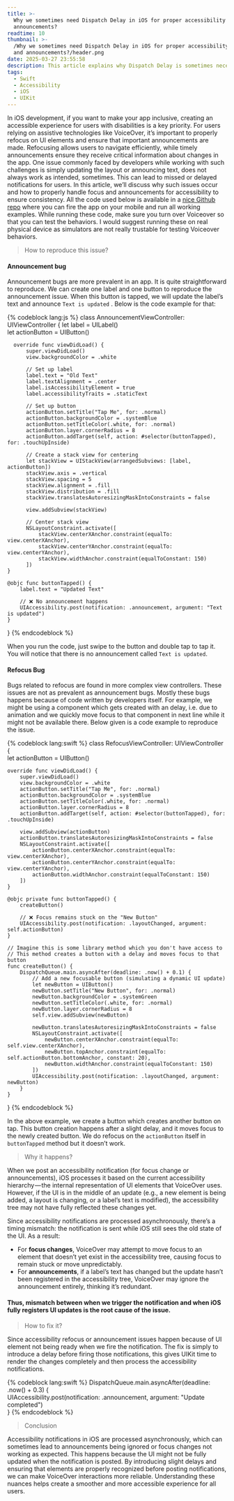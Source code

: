 ```yaml
---
title: >-
  Why we sometimes need Dispatch Delay in iOS for proper accessibility focus and
  announcements?
readtime: 10
thumbnail: >-
  /Why we sometimes need Dispatch Delay in iOS for proper accessibility focus
  and announcements?/header.png
date: 2025-03-27 23:55:58
description: This article explains why Dispatch Delay is sometimes necessary in iOS to ensure proper VoiceOver focus and announcements. It covers common accessibility issues, how timing affects VoiceOver behavior, and when delaying updates can improve the user experience.
tags:
  - Swift
  - Accessibility
  - iOS
  - UIKit
---
```


In iOS development, if you want to make your app inclusive, creating an accessible experience for users with disabilities is a key priority. For users relying on assistive technologies like VoiceOver, it’s important to properly refocus on UI elements and ensure that important announcements are made. Refocusing allows users to navigate efficiently, while timely announcements ensure they receive critical information about changes in the app. One issue commonly faced by developers while working with such challenges is simply updating the layout or announcing text, does not always work as intended, sometimes. This can lead to missed or delayed notifications for users. In this article, we’ll discuss why such issues occur and how to properly handle focus and announcements for accessibility to ensure consistency. All the code used below is available in a [<u>nice Github repo</u>](https://github.com/rahgurung/AccessibilityVoiceOverFocusIssues/) where you can fire the app on your mobile and run all working examples. While running these code, make sure you turn over Voiceover so that you can test the behaviors. I would suggest running these on real physical device as simulators are not really trustable for testing Voiceover behaviors.

> How to reproduce this issue?

#### Announcement bug

Announcement bugs are more prevalent in an app. It is quite straightforward to reproduce. We can create one label and one button to reproduce the announcement issue. When this button is tapped, we will update the label’s text and announce `Text is updated` . Below is the code example for that:

{% codeblock lang:js %}
  class AnnouncementViewController: UIViewController {
      let label = UILabel()  
      let actionButton = UIButton()  
    
      override func viewDidLoad() {  
          super.viewDidLoad()  
          view.backgroundColor = .white  
    
          // Set up label  
          label.text = "Old Text"  
          label.textAlignment = .center  
          label.isAccessibilityElement = true  
          label.accessibilityTraits = .staticText  
    
          // Set up button  
          actionButton.setTitle("Tap Me", for: .normal)  
          actionButton.backgroundColor = .systemBlue  
          actionButton.setTitleColor(.white, for: .normal)  
          actionButton.layer.cornerRadius = 8  
          actionButton.addTarget(self, action: #selector(buttonTapped), for: .touchUpInside)  
    
          // Create a stack view for centering  
          let stackView = UIStackView(arrangedSubviews: [label, actionButton])  
          stackView.axis = .vertical  
          stackView.spacing = 5  
          stackView.alignment = .fill  
          stackView.distribution = .fill  
          stackView.translatesAutoresizingMaskIntoConstraints = false  
    
          view.addSubview(stackView)  
    
          // Center stack view  
          NSLayoutConstraint.activate([  
              stackView.centerXAnchor.constraint(equalTo: view.centerXAnchor),  
              stackView.centerYAnchor.constraint(equalTo: view.centerYAnchor),  
              stackView.widthAnchor.constraint(equalToConstant: 150)  
          ])  
    }  
    
    @objc func buttonTapped() {  
        label.text = "Updated Text"  
          
        // ❌ No announcement happens  
        UIAccessibility.post(notification: .announcement, argument: "Text is updated")  
    }  
  }
{% endcodeblock %}

When you run the code, just swipe to the button and double tap to tap it. You will notice that there is no announcement called `Text is updated`.

#### Refocus Bug

Bugs related to refocus are found in more complex view controllers. These issues are not as prevalent as announcement bugs. Mostly these bugs happens because of code written by developers itself. For example, we might be using a component which gets created with an delay, i.e. due to animation and we quickly move focus to that component in next line while it might not be available there. Below given is a code example to reproduce the issue.

{% codeblock lang:swift %}
class RefocusViewController: UIViewController {  
    let actionButton = UIButton()  
  
    override func viewDidLoad() {  
        super.viewDidLoad()
        view.backgroundColor = .white  
        actionButton.setTitle("Tap Me", for: .normal)  
        actionButton.backgroundColor = .systemBlue  
        actionButton.setTitleColor(.white, for: .normal)  
        actionButton.layer.cornerRadius = 8  
        actionButton.addTarget(self, action: #selector(buttonTapped), for: .touchUpInside)  
  
        view.addSubview(actionButton)  
        actionButton.translatesAutoresizingMaskIntoConstraints = false  
        NSLayoutConstraint.activate([  
            actionButton.centerXAnchor.constraint(equalTo: view.centerXAnchor),  
            actionButton.centerYAnchor.constraint(equalTo: view.centerYAnchor),  
            actionButton.widthAnchor.constraint(equalToConstant: 150)  
        ])    
    }
  
    @objc private func buttonTapped() {  
        createButton()  
  
        // ❌ Focus remains stuck on the "New Button"  
        UIAccessibility.post(notification: .layoutChanged, argument: self.actionButton)  
    }  
  
    // Imagine this is some library method which you don't have access to  
    // This method creates a button with a delay and moves focus to that button  
    func createButton() {  
        DispatchQueue.main.asyncAfter(deadline: .now() + 0.1) {  
            // Add a new focusable button (simulating a dynamic UI update)  
            let newButton = UIButton()  
            newButton.setTitle("New Button", for: .normal)  
            newButton.backgroundColor = .systemGreen  
            newButton.setTitleColor(.white, for: .normal)  
            newButton.layer.cornerRadius = 8  
            self.view.addSubview(newButton)  
  
            newButton.translatesAutoresizingMaskIntoConstraints = false  
            NSLayoutConstraint.activate([  
                newButton.centerXAnchor.constraint(equalTo: self.view.centerXAnchor),  
                newButton.topAnchor.constraint(equalTo: self.actionButton.bottomAnchor, constant: 20),  
                newButton.widthAnchor.constraint(equalToConstant: 150)  
            ])  
            UIAccessibility.post(notification: .layoutChanged, argument: newButton)  
        }  
    }  
}
{% endcodeblock %}

In the above example, we create a button which creates another button on tap. This button creation happens after a slight delay, and it moves focus to the newly created button. We do refocus on the `actionButton` itself in `buttonTapped` method but it doesn’t work.

> Why it happens?

When we post an accessibility notification (for focus change or announcements), iOS processes it based on the current accessibility hierarchy — the internal representation of UI elements that VoiceOver uses. However, if the UI is in the middle of an update (e.g., a new element is being added, a layout is changing, or a label’s text is modified), the accessibility tree may not have fully reflected these changes yet.

Since accessibility notifications are processed asynchronously, there’s a timing mismatch: the notification is sent while iOS still sees the old state of the UI. As a result:

-   For **focus changes**, VoiceOver may attempt to move focus to an element that doesn’t yet exist in the accessibility tree, causing focus to remain stuck or move unpredictably.
-   For **announcements**, if a label’s text has changed but the update hasn’t been registered in the accessibility tree, VoiceOver may ignore the announcement entirely, thinking it’s redundant.

#### Thus, mismatch between when we trigger the notification and when iOS fully registers UI updates is the root cause of the issue.

  

> How to fix it?

Since accessibility refocus or announcement issues happen because of UI element not being ready when we fire the notification. The fix is simply to introduce a delay before firing those notifications, this gives UIKit time to render the changes completely and then process the accessibility notifications.

{% codeblock lang:swift %}
DispatchQueue.main.asyncAfter(deadline: .now() + 0.3) {  
    UIAccessibility.post(notification: .announcement, argument: "Update completed")  
}
{% endcodeblock %}

> Conclusion

Accessibility notifications in iOS are processed asynchronously, which can sometimes lead to announcements being ignored or focus changes not working as expected. This happens because the UI might not be fully updated when the notification is posted. By introducing slight delays and ensuring that elements are properly recognized before posting notifications, we can make VoiceOver interactions more reliable. Understanding these nuances helps create a smoother and more accessible experience for all users.

